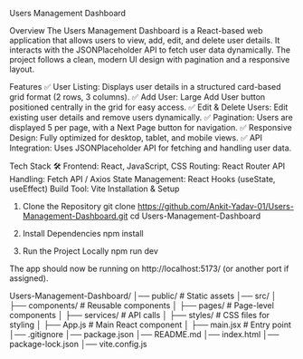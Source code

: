 Users Management Dashboard 

Overview
The Users Management Dashboard is a React-based web application that allows users to view, add, edit, and delete user details. It interacts with the JSONPlaceholder API to fetch user data dynamically. The project follows a clean, modern UI design with pagination and a responsive layout.


Features
✅ User Listing: Displays user details in a structured card-based grid format (2 rows, 3 columns).
✅ Add User: Large Add User button positioned centrally in the grid for easy access.
✅ Edit & Delete Users: Edit existing user details and remove users dynamically.
✅ Pagination: Users are displayed 5 per page, with a Next Page button for navigation.
✅ Responsive Design: Fully optimized for desktop, tablet, and mobile views.
✅ API Integration: Uses JSONPlaceholder API for fetching and handling user data.


Tech Stack 🛠
Frontend: React, JavaScript, CSS
Routing: React Router
API Handling: Fetch API / Axios
State Management: React Hooks (useState, useEffect)
Build Tool: Vite
Installation & Setup 
1. Clone the Repository
git clone https://github.com/Ankit-Yadav-01/Users-Management-Dashboard.git
cd Users-Management-Dashboard

2. Install Dependencies
npm install

3. Run the Project Locally
npm run dev

The app should now be running on http://localhost:5173/ (or another port if assigned).

Users-Management-Dashboard/
│── public/                 # Static assets
│── src/
│   ├── components/         # Reusable components
│   ├── pages/              # Page-level components
│   ├── services/           # API calls
│   ├── styles/             # CSS files for styling
│   ├── App.js              # Main React component
│   ├── main.jsx            # Entry point
│── .gitignore
│── package.json
│── README.md
│── index.html
│── package-lock.json
│── vite.config.js